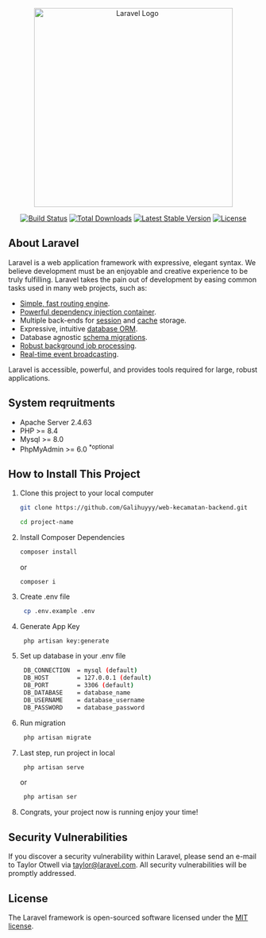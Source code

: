 <p align="center"><a href="https://laravel.com" target="_blank"><img src="https://raw.githubusercontent.com/laravel/art/master/logo-lockup/5%20SVG/2%20CMYK/1%20Full%20Color/laravel-logolockup-cmyk-red.svg" width="400" alt="Laravel Logo"></a></p>

<p align="center">
<a href="https://github.com/laravel/framework/actions"><img src="https://github.com/laravel/framework/workflows/tests/badge.svg" alt="Build Status"></a>
<a href="https://packagist.org/packages/laravel/framework"><img src="https://img.shields.io/packagist/dt/laravel/framework" alt="Total Downloads"></a>
<a href="https://packagist.org/packages/laravel/framework"><img src="https://img.shields.io/packagist/v/laravel/framework" alt="Latest Stable Version"></a>
<a href="https://packagist.org/packages/laravel/framework"><img src="https://img.shields.io/packagist/l/laravel/framework" alt="License"></a>
</p>

## About Laravel

Laravel is a web application framework with expressive, elegant syntax. We believe development must be an enjoyable and creative experience to be truly fulfilling. Laravel takes the pain out of development by easing common tasks used in many web projects, such as:

- [Simple, fast routing engine](https://laravel.com/docs/routing).
- [Powerful dependency injection container](https://laravel.com/docs/container).
- Multiple back-ends for [session](https://laravel.com/docs/session) and [cache](https://laravel.com/docs/cache) storage.
- Expressive, intuitive [database ORM](https://laravel.com/docs/eloquent).
- Database agnostic [schema migrations](https://laravel.com/docs/migrations).
- [Robust background job processing](https://laravel.com/docs/queues).
- [Real-time event broadcasting](https://laravel.com/docs/broadcasting).

Laravel is accessible, powerful, and provides tools required for large, robust applications.

## System reqruitments
- Apache Server 2.4.63
- PHP >= 8.4
- Mysql >= 8.0
- PhpMyAdmin >= 6.0 <sup>\*optional</sup>

## How to Install This Project

1. Clone this project to your local computer
   
   ```bash
   git clone https://github.com/Galihuyyy/web-kecamatan-backend.git
   ```
   ```bash
   cd project-name
   ```

2. Install Composer Dependencies
   ```bash
   composer install
   ```
   or
   ```vim
   composer i
   ```

3. Create .env file
   ```bash
    cp .env.example .env
   ```

4. Generate App Key
   ```bash
    php artisan key:generate
   ```

5. Set up database in your .env file
   ```bash
    DB_CONNECTION  = mysql (default)
    DB_HOST        = 127.0.0.1 (default)
    DB_PORT        = 3306 (default)
    DB_DATABASE    = database_name
    DB_USERNAME    = database_username
    DB_PASSWORD    = database_password
   ```

6. Run migration
   ```bash
    php artisan migrate
   ```

7. Last step, run project in local
   ```bash
    php artisan serve
    ```
   or
   ```bash
    php artisan ser
    ```

8. Congrats, your project now is running enjoy your time!
   


## Security Vulnerabilities

If you discover a security vulnerability within Laravel, please send an e-mail to Taylor Otwell via [taylor@laravel.com](mailto:taylor@laravel.com). All security vulnerabilities will be promptly addressed.

## License

The Laravel framework is open-sourced software licensed under the [MIT license](https://opensource.org/licenses/MIT).
